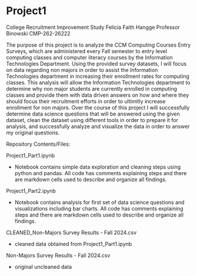 # Project1
 College Recruitment Improvement Study 
 Felicia Faith Hangge 
 Professor Binowski
 CMP-262-26222
 

The purpose of this project is to analyze the CCM Computing Courses Entry Surveys, which are administered every Fall semester to entry level computing 
classes and computer literacy courses by the Information Technologies Department. Using the provided survey datasets, I will focus on data regarding 
non majors in order to assist the Information Technologies department in increasing their enrollment rates for computing classes. This analysis will 
allow the Information Technologies department to determine why non major students are currently enrolled in computing classes and provide them with 
data driven answers on how and where they should focus their recruitment efforts in order to ultimitly increase enrollment for non majors. Over the 
course of this project I will successfully determine data science questions that will be answered using the given dataset, clean the dataset using 
different tools in order to prepare it for analysis, and successfully analyze and visualize the data in order to answer my original questions.  


Repository Contents/Files: 

Project1_Part1.ipynb
 - Notebook contains simple data exploration and cleaning steps using python and pandas. All code has comments explaining steps and there are markdown cells used to describe and organize all findings. 

Project1_Part2.ipynb 
 - Notebook contains analysis for first set of data science questions and visualizations including bar charts. All code has comments explaining steps and there are markdown cells used to describe and organize all findings.

CLEANED_Non-Majors Survey Results - Fall 2024.csv
 - cleaned data obtained from Project1_Part1.ipynb

Non-Majors Survey Results - Fall 2024.csv
 - original uncleaned data
